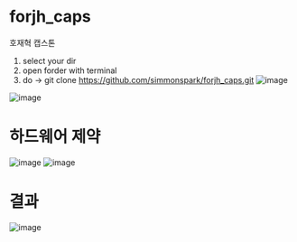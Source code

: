 # forjh_caps
호재혁 캡스톤
1. select your dir
2. open forder with terminal
3. do -> git clone https://github.com/simmonspark/forjh_caps.git
![image](https://github.com/user-attachments/assets/f240cc62-7c2a-45c8-8f96-2b8cbfb072c7)

![image](https://github.com/user-attachments/assets/9a6ff98c-2e3f-4a59-a192-3267dc0c6af4)


# 하드웨어 제약
![image](https://github.com/user-attachments/assets/57ca0583-38b8-4dd4-9be5-c969a1e17d8a)
![image](https://github.com/user-attachments/assets/30b5f29b-0acd-40f1-8ee4-341db32d3200)

# 결과
![image](https://github.com/user-attachments/assets/a541b4f9-2bad-4930-bba3-42f606d365fc)

